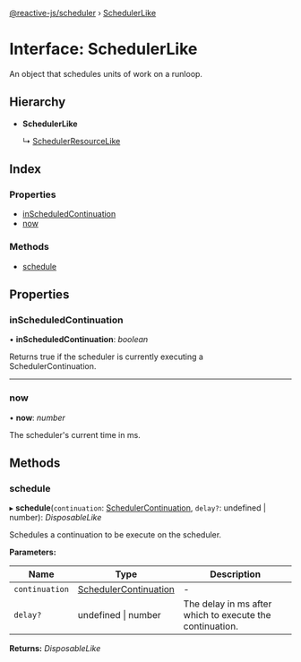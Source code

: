 [@reactive-js/scheduler](../README.md) › [SchedulerLike](schedulerlike.md)

# Interface: SchedulerLike

An object that schedules units of work on a runloop.

## Hierarchy

* **SchedulerLike**

  ↳ [SchedulerResourceLike](schedulerresourcelike.md)

## Index

### Properties

* [inScheduledContinuation](schedulerlike.md#inscheduledcontinuation)
* [now](schedulerlike.md#now)

### Methods

* [schedule](schedulerlike.md#schedule)

## Properties

###  inScheduledContinuation

• **inScheduledContinuation**: *boolean*

Returns true if the scheduler is currently executing a SchedulerContinuation.

___

###  now

• **now**: *number*

The scheduler's current time in ms.

## Methods

###  schedule

▸ **schedule**(`continuation`: [SchedulerContinuation](schedulercontinuation.md), `delay?`: undefined | number): *DisposableLike*

Schedules a continuation to be execute on the scheduler.

**Parameters:**

Name | Type | Description |
------ | ------ | ------ |
`continuation` | [SchedulerContinuation](schedulercontinuation.md) | - |
`delay?` | undefined &#124; number | The delay in ms after which to execute the continuation.  |

**Returns:** *DisposableLike*
